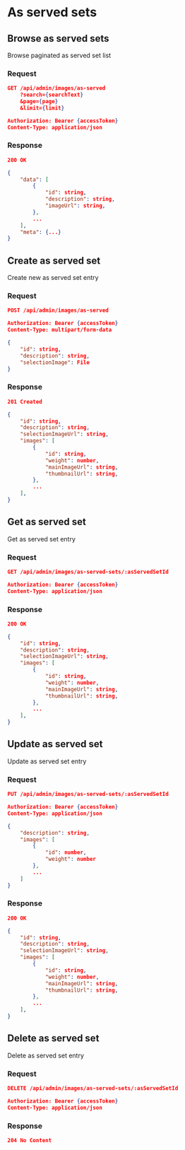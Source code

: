# As served sets

## Browse as served sets

Browse paginated as served set list

### Request

```json
GET /api/admin/images/as-served
    ?search={searchText}
    &page={page}
    &limit={limit}

Authorization: Bearer {accessToken}
Content-Type: application/json
```

### Response

```json
200 OK

{
    "data": [
        {
            "id": string,
            "description": string,
            "imageUrl": string,
        },
        ...
    ],
    "meta": {...}
}
```

## Create as served set

Create new as served set entry

### Request

```json
POST /api/admin/images/as-served

Authorization: Bearer {accessToken}
Content-Type: multipart/form-data

{
    "id": string,
    "description": string,
    "selectionImage": File
}
```

### Response

```json
201 Created

{
    "id": string,
    "description": string,
    "selectionImageUrl": string,
    "images": [
        {
            "id": string,
            "weight": number,
            "mainImageUrl": string,
            "thumbnailUrl": string,
        },
        ...
    ],
}
```

## Get as served set

Get as served set entry

### Request

```json
GET /api/admin/images/as-served-sets/:asServedSetId

Authorization: Bearer {accessToken}
Content-Type: application/json
```

### Response

```json
200 OK

{
    "id": string,
    "description": string,
    "selectionImageUrl": string,
    "images": [
        {
            "id": string,
            "weight": number,
            "mainImageUrl": string,
            "thumbnailUrl": string,
        },
        ...
    ],
}
```

## Update as served set

Update as served set entry

### Request

```json
PUT /api/admin/images/as-served-sets/:asServedSetId

Authorization: Bearer {accessToken}
Content-Type: application/json

{
    "description": string,
    "images": [
        {
            "id": number,
            "weight": number
        },
        ...
    ]
}
```

### Response

```json
200 OK

{
    "id": string,
    "description": string,
    "selectionImageUrl": string,
    "images": [
        {
            "id": string,
            "weight": number,
            "mainImageUrl": string,
            "thumbnailUrl": string,
        },
        ...
    ],
}
```

## Delete as served set

Delete as served set entry

### Request

```json
DELETE /api/admin/images/as-served-sets/:asServedSetId

Authorization: Bearer {accessToken}
Content-Type: application/json
```

### Response

```json
204 No Content
```
